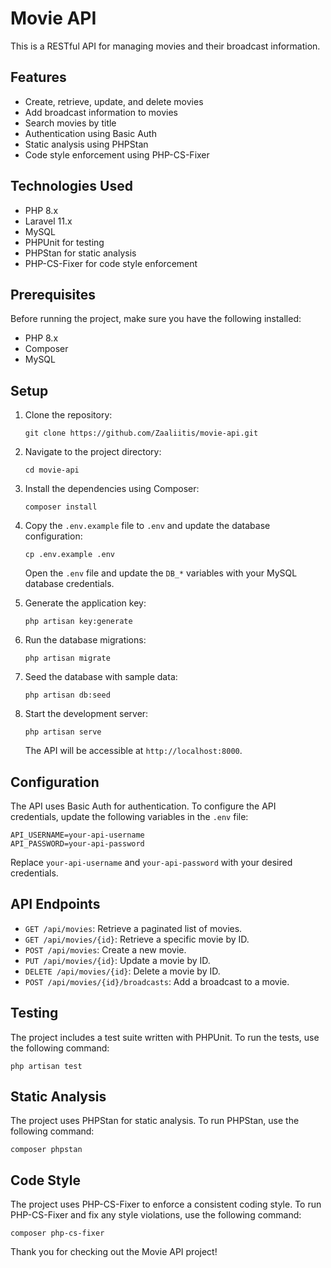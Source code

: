 # Movie API

This is a RESTful API for managing movies and their broadcast information.

## Features

- Create, retrieve, update, and delete movies
- Add broadcast information to movies
- Search movies by title
- Authentication using Basic Auth
- Static analysis using PHPStan
- Code style enforcement using PHP-CS-Fixer

## Technologies Used

- PHP 8.x
- Laravel 11.x
- MySQL
- PHPUnit for testing
- PHPStan for static analysis
- PHP-CS-Fixer for code style enforcement

## Prerequisites

Before running the project, make sure you have the following installed:

- PHP 8.x
- Composer
- MySQL

## Setup

1. Clone the repository:
   ```
   git clone https://github.com/Zaaliitis/movie-api.git
   ```

2. Navigate to the project directory:
   ```
   cd movie-api
   ```

3. Install the dependencies using Composer:
   ```
   composer install
   ```

4. Copy the `.env.example` file to `.env` and update the database configuration:
   ```
   cp .env.example .env
   ```
   Open the `.env` file and update the `DB_*` variables with your MySQL database credentials.

5. Generate the application key:
   ```
   php artisan key:generate
   ```

6. Run the database migrations:
   ```
   php artisan migrate
   ```

7. Seed the database with sample data:
   ```
   php artisan db:seed
   ```

8. Start the development server:
   ```
   php artisan serve
   ```
   The API will be accessible at `http://localhost:8000`.

## Configuration

The API uses Basic Auth for authentication. To configure the API credentials, update the following variables in the `.env` file:
```
API_USERNAME=your-api-username
API_PASSWORD=your-api-password
```
Replace `your-api-username` and `your-api-password` with your desired credentials.

## API Endpoints

- `GET /api/movies`: Retrieve a paginated list of movies.
- `GET /api/movies/{id}`: Retrieve a specific movie by ID.
- `POST /api/movies`: Create a new movie.
- `PUT /api/movies/{id}`: Update a movie by ID.
- `DELETE /api/movies/{id}`: Delete a movie by ID.
- `POST /api/movies/{id}/broadcasts`: Add a broadcast to a movie.

## Testing

The project includes a test suite written with PHPUnit. To run the tests, use the following command:
```
php artisan test
```

## Static Analysis

The project uses PHPStan for static analysis. To run PHPStan, use the following command:
```
composer phpstan
```
## Code Style

The project uses PHP-CS-Fixer to enforce a consistent coding style. To run PHP-CS-Fixer and fix any style violations, use the following command:
```
composer php-cs-fixer
```

Thank you for checking out the Movie API project!
